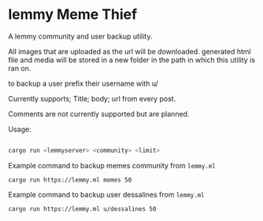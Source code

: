 # lemmy Meme Thief

A lemmy community and user backup utility.

All images that are uploaded as the url will be downloaded. generated html file and media will be stored in a new folder in the path in which this utility is ran on.

to backup a user prefix their username with u/

Currently supports; Title; body; url from every post.

Comments are not currently supported but are planned.

Usage:

```bash

cargo run <lemmyserver> <community> <limit>
```

Example command to backup memes community from `lemmy.ml`

```
cargo run https://lemmy.ml memes 50
```

Example command to backup user dessalines from `lemmy.ml`

```
cargo run https://lemmy.ml u/dessalines 50
```



